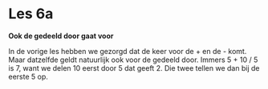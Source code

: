 # Les 6a

**Ook de gedeeld door gaat voor**

In de vorige les hebben we gezorgd dat de keer voor de + en de - komt. Maar datzelfde geldt natuurlijk ook voor de gedeeld door. Immers 5 + 10 / 5 is 7, want we delen 10 eerst door 5 dat geeft 2. Die twee tellen we   dan bij de eerste 5 op.

